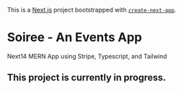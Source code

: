 This is a [Next.js](https://nextjs.org/) project bootstrapped with [`create-next-app`](https://github.com/vercel/next.js/tree/canary/packages/create-next-app).

# Soiree - An Events App

Next14 MERN App using Stripe, Typescript, and Tailwind

## This project is currently in progress.

